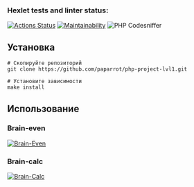 ### Hexlet tests and linter status:
[![Actions Status](https://github.com/paparrot/php-project-lvl1/workflows/hexlet-check/badge.svg)](https://github.com/paparrot/php-project-lvl1/actions)
[![Maintainability](https://api.codeclimate.com/v1/badges/864806612d58bef6b1df/maintainability)](https://codeclimate.com/github/paparrot/php-project-lvl1/maintainability)
![PHP Codesniffer](https://github.com/paparrot/php-project-lvl1/actions/workflows/php.yml/badge.svg)

## Установка
```[bash]
# Скопируйте репозиторий
git clone https://github.com/paparrot/php-project-lvl1.git

# Установите зависимости
make install
```

## Использование
### Brain-even
[![Brain-Even](https://asciinema.org/a/436001.svg)](https://asciinema.org/a/436001)

### Brain-calc
[![Brain-Calc](https://asciinema.org/a/5WJCB22HzHzlmcvhvQNb3S12J.svg)](https://asciinema.org/a/5WJCB22HzHzlmcvhvQNb3S12J)